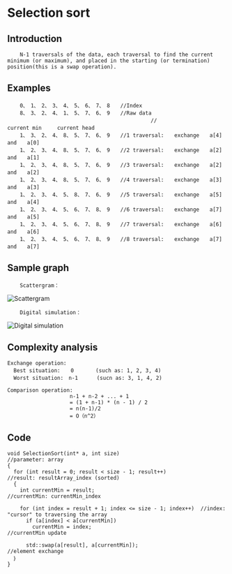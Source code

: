# Selection sort
## Introduction
        N-1 traversals of the data, each traversal to find the current minimum (or maximum), and placed in the starting (or termination) position(this is a swap operation).   

## Examples
        0、　1、　2、　3、　4、　5、　6、　7、　8　　//Index
        8、　3、　2、　4、　1、　5、　7、　6、　9　　//Raw data
                                                  //　　　　　　　　　       current min　　　current head
        1、　3、　2、　4、　8、　5、　7、　6、　9　　//1 traversal:　　exchange　　a[4]　　and　　a[0]　　
        1、　2、　3、　4、　8、　5、　7、　6、　9　　//2 traversal:　　exchange　　a[2]　　and　　a[1]
        1、　2、　3、　4、　8、　5、　7、　6、　9　　//3 traversal:　　exchange　　a[2]　　and　　a[2]
        1、　2、　3、　4、　8、　5、　7、　6、　9　　//4 traversal:　　exchange　　a[3]　　and　　a[3]
        1、　2、　3、　4、　5、　8、　7、　6、　9　　//5 traversal:　　exchange　　a[5]　　and　　a[4]
        1、　2、　3、　4、　5、　6、　7、　8、　9　　//6 traversal:　　exchange　　a[7]　　and　　a[5]
        1、　2、　3、　4、　5、　6、　7、　8、　9　　//7 traversal:　　exchange　　a[6]　　and　　a[6]
        1、　2、　3、　4、　5、　6、　7、　8、　9　　//8 traversal:　　exchange　　a[7]　　and　　a[7]

## Sample graph
        Scattergram：
![Scattergram](https://github.com/ToyoBai/Algorithm/blob/master/Sorting%20Algorithm/Sorting%20Algorithm%20Image/Selection_sort1.gif?raw=true "scattergram")

        Digital simulation：

![Digital simulation](https://github.com/ToyoBai/Algorithm/blob/master/Sorting%20Algorithm/Sorting%20Algorithm%20Image/Selection-sort2.gif?raw=true "Digital simulation")

## Complexity analysis
    Exchange operation:
      Best situation:　　0       (such as: 1, 2, 3, 4)
      Worst situation:　n-1      (sucn as: 3, 1, 4, 2)
      
    Comparison operation:
                        n-1 + n-2 + ... + 1
                        = (1 + n-1) * (n - 1) / 2
                        = n(n-1)/2
                        = O（n^2）                   
## Code
    void SelectionSort(int* a, int size)                          //parameter: array                
    {
      for (int result = 0; result < size - 1; result++)           //result: resultArray_index (sorted)
      {
        int currentMin = result;                                  //currentMin: currentMin_index
        
        for (int index = result + 1; index <= size - 1; index++)  //index: "cursor" to traversing the array
          if (a[index] < a[currentMin])
            currentMin = index;                                   //currentMin update
          
          std::swap(a[result], a[currentMin]);                    //element exchange
      ｝
    }
